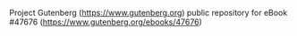 Project Gutenberg (https://www.gutenberg.org) public repository for eBook #47676 (https://www.gutenberg.org/ebooks/47676)
